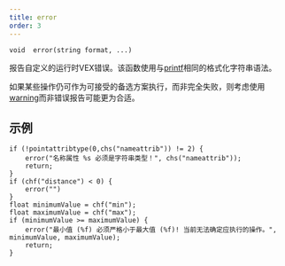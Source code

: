 ```yaml
---
title: error
order: 3
---
```


`void  error(string format, ...)`

报告自定义的运行时VEX错误。该函数使用与[printf](./printf "将值打印到启动VEX程序的控制台。")相同的格式化字符串语法。

如果某些操作仍可作为可接受的备选方案执行，而非完全失败，则考虑使用[warning](./warning "报告自定义的运行时VEX警告。")而非错误报告可能更为合适。

## 示例

```vex
if (!pointattribtype(0,chs("nameattrib")) != 2) {
    error("名称属性 %s 必须是字符串类型！", chs("nameattrib"));
    return;
}
if (chf("distance") < 0) {
    error("")
}
float minimumValue = chf("min");
float maximumValue = chf("max");
if (minimumValue >= maximumValue) {
    error("最小值 (%f) 必须严格小于最大值 (%f)! 当前无法确定应执行的操作。", minimumValue, maximumValue);
    return;
}

```
